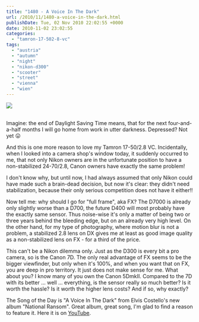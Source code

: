 ```yaml
---
title: "1480 - A Voice In The Dark"
url: /2010/11/1480-a-voice-in-the-dark.html
publishDate: Tue, 02 Nov 2010 22:02:55 +0000
date: 2010-11-02 23:02:55
categories: 
  - "tamron-17-502-8-vc"
tags: 
  - "austria"
  - "autumn"
  - "night"
  - "nikon-d300"
  - "scooter"
  - "street"
  - "vienna"
  - "wien"
---
```

<div class="container">
<div class="center"><a target="_blank" href="https://d25zfm9zpd7gm5.cloudfront.net/1200x1200/2010/20101102_190935_ps.jpg"><img src="https://d25zfm9zpd7gm5.cloudfront.net/0600x0600/2010/20101102_190935_ps.jpg" /></a></div>
</div>
<br />

Imagine: the end of Daylight Saving Time means, that for the next four-and-a-half months I will go home from work in utter darkness. Depressed? Not yet 😛

And this is one more reason to love my Tamron 17-50/2.8 VC. Incidentally, when I looked into a camera shop's window today, it suddenly occurred to me, that not only Nikon owners are in the unfortunate position to have a non-stabilized 24-70/2.8, Canon owners have exactly the same problem!

I don't know why, but until now, I had always assumed that only Nikon could have made such a brain-dead decision, but now it's clear: they didn't need stabilization, because their only serious competition does not have it either!!

Now tell me: why should I go for "full frame", aka FX? The D7000 is already only slightly worse than a D700, the future D400 will most probably have the exactly same sensor. Thus noise-wise it's only a matter of being two or three years behind the bleeding edge, but on an already very high level. On the other hand, for my type of photography, where motion blur is not a problem, a stabilized 2.8 lens on DX gives me at least as good image quality as a non-stabilized lens on FX - for a third of the price.

 This can't be a Nikon dilemma only. Just as the D300 is every bit a pro camera, so is the Canon 7D. The only real advantage of FX seems to be the bigger viewfinder, but only when it's 100%, and when you want that on FX, you are deep in pro territory. It just does not make sense for me. What about you? I know many of you own the Canon 5DmkII. Compared to the 7D with its better ... well ... everything, is the sensor really so much better? Is it worth the hassle? Is it worth the higher lens costs? And if so, why exactly?

The Song of the Day is "A Voice In The Dark" from Elvis Costello's new album "National Ransom". Great album, great song, I'm glad to find a reason to feature it. Here it is on <a target="_blank" href="http://www.youtube.com/watch?v=s8cgdEMCjgI">YouTube</a>.

